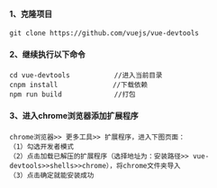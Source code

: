 ####  1、克隆项目 

```shell
git clone https://github.com/vuejs/vue-devtools
```

####  2、继续执行以下命令

```shell
cd vue-devtools　　　　　　 //进入当前目录
cnpm install　　　　　　　  //下载依赖
npm run build　　　　　　   //打包
```

#### 3、进入chrome浏览器添加扩展程序

```
chrome浏览器>> 更多工具>> 扩展程序，进入下图页面：
（1）勾选开发者模式
（2）点击加载已解压的扩展程序（选择地址为：安装路径>> vue-devtools>>shells>>chrome），将chrome文件夹导入
（3）点击确定就能安装成功
```


